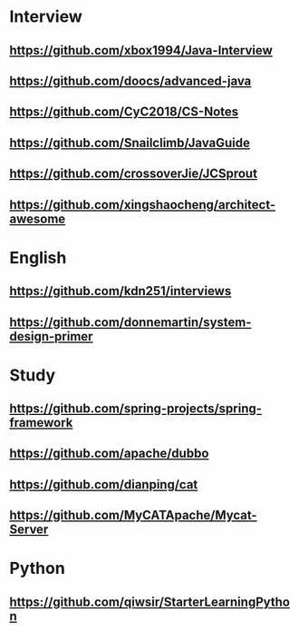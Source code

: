 # Interview
## https://github.com/xbox1994/Java-Interview
## https://github.com/doocs/advanced-java
## https://github.com/CyC2018/CS-Notes
## https://github.com/Snailclimb/JavaGuide
## https://github.com/crossoverJie/JCSprout
## https://github.com/xingshaocheng/architect-awesome

# English
## https://github.com/kdn251/interviews
## https://github.com/donnemartin/system-design-primer


# Study
## https://github.com/spring-projects/spring-framework
## https://github.com/apache/dubbo
## https://github.com/dianping/cat
## https://github.com/MyCATApache/Mycat-Server

# Python
## https://github.com/qiwsir/StarterLearningPython
